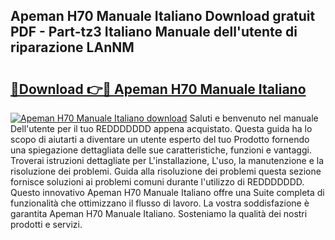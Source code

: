 ## Apeman H70 Manuale Italiano Download gratuit PDF - Part-tz3 Italiano Manuale dell'utente di riparazione LAnNM

# <h2><a href="http://dfd2d9i.blite.top/?on=Apeman+H70+Manuale+Italiano">🔗Download 👉🔴 Apeman H70 Manuale Italiano</a></h2>

[![Apeman H70 Manuale Italiano download](https://i.imgur.com/lujVjoI.png)](http://dfd2d9i.blite.top/?on=Apeman+H70+Manuale+Italiano)
Saluti e benvenuto nel manuale Dell'utente per il tuo REDDDDDDD appena acquistato. Questa guida ha lo scopo di aiutarti a diventare un utente esperto del tuo Prodotto fornendo una spiegazione dettagliata delle sue caratteristiche, funzioni e vantaggi. Troverai istruzioni dettagliate per L'installazione, L'uso, la manutenzione e la risoluzione dei problemi. Guida alla risoluzione dei problemi questa sezione fornisce soluzioni ai problemi comuni durante l'utilizzo di REDDDDDDD. Questo innovativo Apeman H70 Manuale Italiano offre una Suite completa di funzionalità che ottimizzano il flusso di lavoro. La vostra soddisfazione è garantita Apeman H70 Manuale Italiano. Sosteniamo la qualità dei nostri prodotti e servizi.
